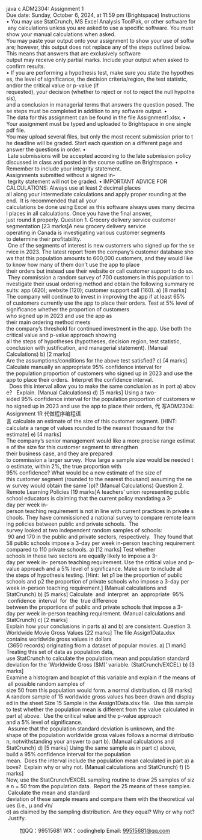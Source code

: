 java c
ADM2304: Assignment 1
Due date: Sunday, October 6, 2024, at 11:59 pm (Brightspace)
Instructions
• You may use StatCrunch, MS Excel Analysis ToolPak, or other software for any calculations unless you are asked to use a specific software. You must show your manual calculations when asked. You may paste your output onto your assignment to show your use of software; however, this output does not replace any of the steps outlined below. This means that answers that are exclusively software output may receive only partial marks. Include your output when asked to confirm results.
• If you are performing a hypothesis test, make sure you state the hypotheses, the level of significance, the decision criteria/region, the test statistic, and/or the critical value or p-value (if requested), your decision (whether to reject or not to reject the null hypothesis), and a conclusion in managerial terms that answers the question posed. These steps must be completed in addition to any software output.
• The data for this assignment can be found in the file Assignment1.xlsx.
• Your assignment must be typed and uploaded to Brightspace in one single pdf file. You may upload several files, but only the most recent submission prior to the deadline will be graded.
Start each question on a different page and answer the questions in order.
•  Late submissions will be accepted according to the late submission policy discussed in class and posted in the course outline on Brightspace.
• Remember to include your integrity statement. Assignments submitted without a signed in- tegrity statement will not be graded.
• IMPORTANT ADVICE FOR CALCULATIONS: Always use at least 2 decimal places all along your intermediate calculations and apply proper rounding at the end.  It is recommended that all your calculations be done using Excel as this software always uses many decimal places in all calculations. Once you have the final answer, just round it properly.
Question 1. Grocery delivery service customer segmentation [23 marks]A new grocery delivery service operating in Canada is investigating various customer segments to determine their profitability.  One of the segments of interest is new customers who signed up for the service in 2023. The latest report from the company’s customer database shows that this population amounts to 600,000 customers, and they would like to know how many of them don’t use the app to place their orders but instead use their website or call customer support to do so.  They commission a random survey of 700 customers in this population to investigate their usual ordering method and obtain the following summary results: app (420); website (120); customer support call (160).
a) [8 marks] The company will continue to invest in improving the app if at least 65% of customers currently use the app to place their orders. Test at 5% level of significance whether the proportion of customers who signed up in 2023 and use the app as their main ordering method meets the company’s threshold for continued investment in the app. Use both the critical value and p-value approach showing all the steps of hypotheses (hypotheses, decision region, test statistic, conclusion with justification, and managerial statement). (Manual Calculations)
b) [2 marks] Are the assumptions/conditions for the above test satisfied?
c) [4 marks] Calculate manually an appropriate 95% confidence interval for the population proportion of customers who signed up in 2023 and use the app to place their orders.  Interpret the confidence interval.   Does this interval allow you to make the same conclusion as in part a) above?   Explain.
(Manual Calculations)
d) [5 marks] Using a two-sided 95% confidence interval for the population proportion of customers who signed up in 2023 and use the app to place their orders, 代 写ADM2304: Assignment 1R
代做程序编程语言 calculate an estimate of the size of this customer segment. [HINT: calculate a range of values rounded to the nearest thousand for the estimate]
e) [4 marks] The company’s senior management would like a more precise range estimate of the size for this customer segment to strengthen their business case, and they are prepared to commission a larger survey.  How large a sample size would be needed to estimate, within 2%, the true proportion with 95% confidence? What would be a new estimate of the size of this customer segment (rounded to the nearest thousand) assuming the new survey would obtain the sameˆ(p)? (Manual Calculations)
Question 2. Remote Learning Policies [19 marks]A teachers’ union representing public school educators is claiming that the current policy mandating a 3-day per week in-person teaching requirement is not in line with current practices in private schools. They have commissioned a national survey to compare remote learning policies between public and private schools.  The survey looked at two independent random samples of schools:  90 and 170 in the public and private sectors, respectively.  They found that 58 public schools impose a 3-day per week in-person teaching requirement compared to 110 private schools.
a) [12 marks] Test whether schools in these two sectors are equally likely to impose a 3-day per week in- person teaching requirement. Use the critical value and p-value approach and a 5% level of significance. Make sure to include all the steps of hypothesis testing. [Hint:  let p1 be the proportion of public schools and p2 the proportion of private schools who impose a 3-day per week in-person teaching requirement.] (Manual calculations and StatCrunch)
b) [5 marks] Calculate  and  interpret  an  appropriate  95%  confidence  interval  for  the  true difference between the proportions of public and private schools that impose a 3-day per week in-person teaching requirement. (Manual calculations and StatCrunch)
c) [2 marks] Explain how your conclusions in parts a) and b) are consistent.
Question 3. Worldwide Movie Gross Values [22 marks]
The file Assign1Data.xlsx contains worldwide gross values in dollars  (3650 records) originating from a dataset of popular movies.
a) [1 mark] Treating this set of data as population data, use StatCrunch to calculate the population mean and population standard deviation for the ’Worldwide Gross ($M)’ variable. (StatCrunch/EXCEL)
b) [3 marks] Examine a histogram and boxplot of this variable and explain if the means of all possible random samples of size 50 from this population would form. a normal distribution.
c) [8 marks] A random sample of 15 worldwide gross values has been drawn and displayed in the sheet Size 15 Sample in the Assign1Data.xlsx file.  Use this sample to test whether the population mean is different from the value calculated in part a) above.  Use the critical value and the p-value approach and a 5% level of significance.  Assume that the population standard deviation is unknown, and the shape of the population worldwide gross values follows a normal distribution, notwithstanding your answer to part b). (Manual calculations and StatCrunch)
d) [5 marks] Using the same sample as in part c) above, build a 95% confidence interval for the population mean.  Does the interval include the population mean calculated in part a) above?  Explain why or why not. (Manual calculations and StatCrunch)
f) [5 marks] Now, use the StatCrunch/EXCEL sampling routine to draw 25 samples of size n = 50 from the population data.  Report the 25 means of these samples.  Calculate the mean and standard deviation of these sample means and compare them with the theoretical values (i.e., μ and √n/σ) as claimed by the sampling distribution. Are they equal? Why or why not? Justify.

         
加QQ：99515681  WX：codinghelp  Email: 99515681@qq.com
